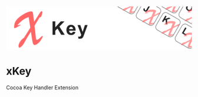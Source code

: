 ![Header](https://github.com/natmark/xKey/blob/master/Resources/xKey-header.png?raw=true)

# xKey
Cocoa Key Handler Extension

